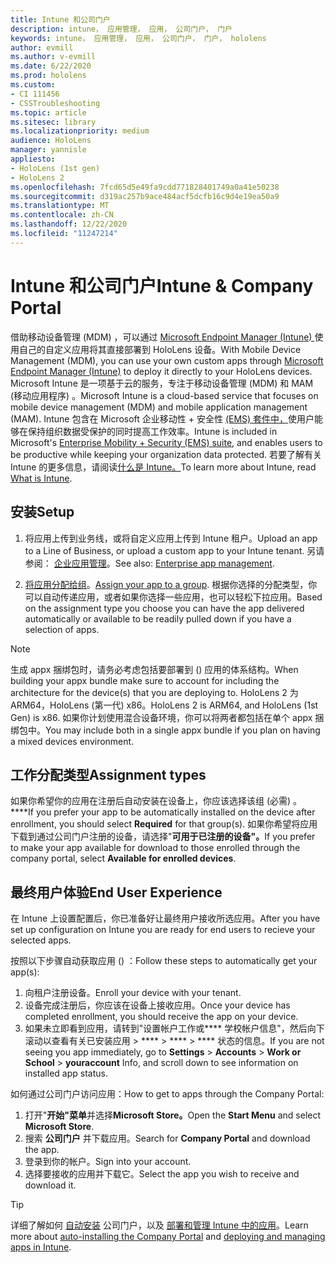 ```yaml
---
title: Intune 和公司门户
description: intune， 应用管理， 应用， 公司门户， 门户
keywords: intune， 应用管理， 应用， 公司门户， 门户， hololens
author: evmill
ms.author: v-evmill
ms.date: 6/22/2020
ms.prod: hololens
ms.custom:
- CI 111456
- CSSTroubleshooting
ms.topic: article
ms.sitesec: library
ms.localizationpriority: medium
audience: HoloLens
manager: yannisle
appliesto:
- HoloLens (1st gen)
- HoloLens 2
ms.openlocfilehash: 7fcd65d5e49fa9cdd771828401749a0a41e50238
ms.sourcegitcommit: d319ac257b9ace484acf5dcfb16c9d4e19ea50a9
ms.translationtype: MT
ms.contentlocale: zh-CN
ms.lasthandoff: 12/22/2020
ms.locfileid: "11247214"
---
```

# <span data-ttu-id="a4f1f-104">Intune 和公司门户</span><span class="sxs-lookup"><span data-stu-id="a4f1f-104">Intune & Company Portal</span></span>

<span data-ttu-id="a4f1f-105">借助移动设备管理 (MDM) ，可以通过 [Microsoft Endpoint Manager (Intune) ](https://docs.microsoft.com/intune/windows-holographic-for-business) 使用自己的自定义应用将其直接部署到 HoloLens 设备。</span><span class="sxs-lookup"><span data-stu-id="a4f1f-105">With Mobile Device Management (MDM), you can use your own custom apps through [Microsoft Endpoint Manager (Intune)](https://docs.microsoft.com/intune/windows-holographic-for-business) to deploy it directly to your HoloLens devices.</span></span> <span data-ttu-id="a4f1f-106">Microsoft Intune 是一项基于云的服务，专注于移动设备管理 (MDM) 和 MAM (移动应用程序) 。</span><span class="sxs-lookup"><span data-stu-id="a4f1f-106">Microsoft Intune is a cloud-based service that focuses on mobile device management (MDM) and mobile application management (MAM).</span></span> <span data-ttu-id="a4f1f-107">Intune 包含在 Microsoft 企业移动性 + 安全性 [ (EMS) 套件中，](https://www.microsoft.com/microsoft-365/enterprise-mobility-security)使用户能够在保持组织数据受保护的同时提高工作效率。</span><span class="sxs-lookup"><span data-stu-id="a4f1f-107">Intune is included in Microsoft's [Enterprise Mobility + Security (EMS) suite](https://www.microsoft.com/microsoft-365/enterprise-mobility-security), and enables users to be productive while keeping your organization data protected.</span></span> <span data-ttu-id="a4f1f-108">若要了解有关 Intune 的更多信息，请阅读[什么是 Intune。](https://docs.microsoft.com/mem/intune/fundamentals/what-is-intune)</span><span class="sxs-lookup"><span data-stu-id="a4f1f-108">To learn more about Intune, read [What is Intune](https://docs.microsoft.com/mem/intune/fundamentals/what-is-intune).</span></span>

## <span data-ttu-id="a4f1f-109">安装</span><span class="sxs-lookup"><span data-stu-id="a4f1f-109">Setup</span></span>

1. <span data-ttu-id="a4f1f-110">将应用上传到业务线，或将自定义应用上传到 Intune 租户。</span><span class="sxs-lookup"><span data-stu-id="a4f1f-110">Upload an app to a Line of Business, or upload a custom app to your Intune tenant.</span></span> <span data-ttu-id="a4f1f-111">另请参阅： [企业应用管理](https://docs.microsoft.com/windows/client-management/mdm/enterprise-app-management)。</span><span class="sxs-lookup"><span data-stu-id="a4f1f-111">See also: [Enterprise app management](https://docs.microsoft.com/windows/client-management/mdm/enterprise-app-management).</span></span>

2. <span data-ttu-id="a4f1f-112">[将应用分配给组](https://docs.microsoft.com/mem/intune/apps/apps-deploy)。</span><span class="sxs-lookup"><span data-stu-id="a4f1f-112">[Assign your app to a group](https://docs.microsoft.com/mem/intune/apps/apps-deploy).</span></span> <span data-ttu-id="a4f1f-113">根据你选择的分配类型，你可以自动传递应用，或者如果你选择一些应用，也可以轻松下拉应用。</span><span class="sxs-lookup"><span data-stu-id="a4f1f-113">Based on the assignment type you choose you can have the app delivered automatically or available to be readily pulled down if you have a selection of apps.</span></span> 

> [!NOTE] 
> <span data-ttu-id="a4f1f-114">生成 appx 捆绑包时，请务必考虑包括要部署到 () 应用的体系结构。</span><span class="sxs-lookup"><span data-stu-id="a4f1f-114">When building your appx bundle make sure to account for including the architecture for the device(s) that you are deploying to.</span></span> <span data-ttu-id="a4f1f-115">HoloLens 2 为 ARM64，HoloLens (第一代) x86。</span><span class="sxs-lookup"><span data-stu-id="a4f1f-115">HoloLens 2 is ARM64, and HoloLens (1st Gen) is x86.</span></span> <span data-ttu-id="a4f1f-116">如果你计划使用混合设备环境，你可以将两者都包括在单个 appx 捆绑包中。</span><span class="sxs-lookup"><span data-stu-id="a4f1f-116">You may include both in a single appx bundle if you plan on having a mixed devices environment.</span></span>

## <span data-ttu-id="a4f1f-117">工作分配类型</span><span class="sxs-lookup"><span data-stu-id="a4f1f-117">Assignment types</span></span>

<span data-ttu-id="a4f1f-118">如果你希望你的应用在注册后自动安装在设备上，你应该选择该组 (必需) 。 \*\*\*\*</span><span class="sxs-lookup"><span data-stu-id="a4f1f-118">If you prefer your app to be automatically installed on the device after enrollment, you should select **Required** for that group(s).</span></span>
<span data-ttu-id="a4f1f-119">如果你希望将应用下载到通过公司门户注册的设备，请选择"**可用于已注册的设备"。**</span><span class="sxs-lookup"><span data-stu-id="a4f1f-119">If you prefer to make your app available for download to those enrolled through the company portal, select **Available for enrolled devices**.</span></span>


## <span data-ttu-id="a4f1f-120">最终用户体验</span><span class="sxs-lookup"><span data-stu-id="a4f1f-120">End User Experience</span></span>

<span data-ttu-id="a4f1f-121">在 Intune 上设置配置后，你已准备好让最终用户接收所选应用。</span><span class="sxs-lookup"><span data-stu-id="a4f1f-121">After you have set up configuration on Intune you are ready for end users to recieve your selected apps.</span></span>

<span data-ttu-id="a4f1f-122">按照以下步骤自动获取应用 () ：</span><span class="sxs-lookup"><span data-stu-id="a4f1f-122">Follow these steps to automatically get your app(s):</span></span>
1. <span data-ttu-id="a4f1f-123">向租户注册设备。</span><span class="sxs-lookup"><span data-stu-id="a4f1f-123">Enroll your device with your tenant.</span></span> 
2. <span data-ttu-id="a4f1f-124">设备完成注册后，你应该在设备上接收应用。</span><span class="sxs-lookup"><span data-stu-id="a4f1f-124">Once your device has completed enrollment, you should receive the app on your device.</span></span> 
3. <span data-ttu-id="a4f1f-125">如果未立即看到应用，请转到"设置帐户工作或\*\*\*\* 学校帐户信息"，然后向下滚动以查看有关已安装应用  >  \*\*\*\*  >  \*\*\*\*  >  \*\*\*\* 状态的信息。</span><span class="sxs-lookup"><span data-stu-id="a4f1f-125">If you are not seeing you app immediately, go to **Settings** > **Accounts** > **Work or School** > **youraccount** Info, and scroll down to see information on installed app status.</span></span>

<span data-ttu-id="a4f1f-126">如何通过公司门户访问应用：</span><span class="sxs-lookup"><span data-stu-id="a4f1f-126">How to get to apps through the Company Portal:</span></span>
1. <span data-ttu-id="a4f1f-127">打开"**开始"菜单**并选择**Microsoft Store。**</span><span class="sxs-lookup"><span data-stu-id="a4f1f-127">Open the **Start Menu** and select **Microsoft Store**.</span></span> 
2. <span data-ttu-id="a4f1f-128">搜索 **公司门户** 并下载应用。</span><span class="sxs-lookup"><span data-stu-id="a4f1f-128">Search for **Company Portal** and download the app.</span></span>
3. <span data-ttu-id="a4f1f-129">登录到你的帐户。</span><span class="sxs-lookup"><span data-stu-id="a4f1f-129">Sign into your account.</span></span>
4. <span data-ttu-id="a4f1f-130">选择要接收的应用并下载它。</span><span class="sxs-lookup"><span data-stu-id="a4f1f-130">Select the app you wish to receive and download it.</span></span>

> [!Tip]
> <span data-ttu-id="a4f1f-131">详细了解如何 [自动安装](https://docs.microsoft.com/mem/intune/apps/company-portal-app) 公司门户，以及 [部署和管理 Intune 中的应用](https://docs.microsoft.com/mem/intune/fundamentals/windows-holographic-for-business#deploy-and-manage-apps)。</span><span class="sxs-lookup"><span data-stu-id="a4f1f-131">Learn more about [auto-installing the Company Portal](https://docs.microsoft.com/mem/intune/apps/company-portal-app) and [deploying and managing apps in Intune](https://docs.microsoft.com/mem/intune/fundamentals/windows-holographic-for-business#deploy-and-manage-apps).</span></span>
